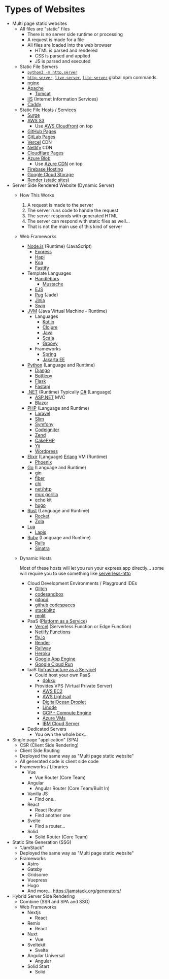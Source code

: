 # Types of Websites

- Multi page static websites
  - All files are "static" files
    - There is no server side runtime or processing
    - A request is made for a file
    - All files are loaded into the web browser
      - HTML is parsed and rendered
      - CSS is parsed and applied
      - JS is parsed and executed
  - Static File Servers
    - [`python3 -m http.server`](https://docs.python.org/3/library/http.server.html)
    - [`http-server`](https://www.npmjs.com/package/http-server), [`live-server`](https://www.npmjs.com/package/live-server), [`lite-server`](https://www.npmjs.com/package/lite-server) global npm commands
    - [nginx](https://www.nginx.com/)
    - [Apache](https://httpd.apache.org/)
      - [Tomcat](https://tomcat.apache.org/)
    - [IIS](https://www.iis.net/) (Internet Information Services)
    - [Caddy](https://caddyserver.com/)
  - Static File Hosts / Services
    - [Surge](https://surge.sh/)
    - [AWS S3](https://aws.amazon.com/s3/)
      - Use [AWS Cloudfront](https://aws.amazon.com/cloudfront/) on top
    - [GitHub Pages](https://pages.github.com/)
    - [GitLab Pages](https://docs.gitlab.com/ee/user/project/pages/)
    - [Vercel](https://vercel.com/) CDN
    - [Netlify](https://www.netlify.com/) CDN
    - [Cloudflare Pages](https://pages.cloudflare.com/)
    - [Azure Blob](https://azure.microsoft.com/products/storage/blobs/)
      - Use [Azure CDN](https://azure.microsoft.com/products/cdn/) on top
    - [Firebase Hosting](https://firebase.google.com/docs/hosting)
    - [Google Cloud Storage](https://cloud.google.com/storage/docs/hosting-static-website)
    - [Render (static sites)](https://render.com/docs/static-sites)
- Server Side Rendered Website (Dynamic Server)
  - How This Works
    1. A request is made to the server
    1. The server runs code to handle the request
    1. The server responds with generated HTML
    1. The server can respond with static files as well...
    - That is not the main use of this kind of server
  - Web Frameworks
    - [Node.js](https://nodejs.org/) (Runtime) (JavaScript)
      - [Express](https://expressjs.com/)
      - [Hapi](https://hapi.dev/)
      - [Koa](https://koajs.com/)
      - [Fastify](https://www.fastify.io/)
    - Template Languages
      - [Handlebars](https://handlebarsjs.com/)
        - [Mustache](https://mustache.github.io/)
      - [EJS](https://ejs.co/)
      - [Pug](https://pugjs.org/) (Jade)
      - [Jinja](https://jinja.palletsprojects.com/)
      - [Swig](https://node-swig.github.io/swig-templates/)
    - [JVM](https://en.wikipedia.org/wiki/Java_virtual_machine) (Java Virtual Machine - Runtime)
      - Languages
        - [Kotlin](https://kotlinlang.org/)
        - [Clojure](https://clojure.org/)
        - [Java](https://dev.java/)
        - [Scala](https://www.scala-lang.org/)
        - [Groovy](https://groovy-lang.org/)
      - Frameworks
        - [Spring](https://spring.io/)
        - [Jakarta EE](https://jakarta.ee/)
    - [Python](https://www.python.org/) (Language and Runtime)
      - [Django](https://www.djangoproject.com/)
      - [Bottlepy](https://bottlepy.org/)
      - [Flask](https://flask.palletsprojects.com/)
      - [Fastapi](https://fastapi.tiangolo.com/)
    - [.NET](https://dotnet.microsoft.com/) (Runtime) Typically [C#](https://learn.microsoft.com/dotnet/csharp/) (Language)
      - [ASP.NET](https://asp.net/) MVC
      - [Blazor](https://dotnet.microsoft.com/apps/aspnet/web-apps/blazor)
    - [PHP](https://www.php.net/) (Language and Runtime)
      - [Laravel](https://laravel.com/)
      - [Slim](https://www.slimframework.com/)
      - [Symfony](https://symfony.com/)
      - [Codeigniter](https://www.codeigniter.com/)
      - [Zend](https://www.zend.com/)
      - [CakePHP](https://cakephp.org/)
      - [Yii](https://www.yiiframework.com/)
      - [Wordpress](https://wordpress.com/)
    - [Elixir](https://elixir-lang.org/) (Language) [Erlang](https://www.erlang.org/) VM (Runtime)
      - [Phoenix](https://www.phoenixframework.org/)
    - [Go](https://go.dev/) (Language and Runtime)
      - [gin](https://gin-gonic.com/)
      - [fiber](https://gofiber.io/)
      - [chi](https://go-chi.io/)
      - [net/http](https://pkg.go.dev/net/http)
      - [mux gorilla](https://pkg.go.dev/github.com/gorilla/mux)
      - [echo](https://echo.labstack.com/) kit
      - [hugo](https://gohugo.io/)
    - [Rust](https://www.rust-lang.org/) (Language and Runtime)
      - [Rocket](https://rocket.rs/)
      - [Zola](https://www.getzola.org/)
    - [Lua](https://www.lua.org/)
      - [Lapis](https://leafo.net/lapis/)
    - [Ruby](https://www.ruby-lang.org/) (Language and Runtime)
      - [Rails](https://rubyonrails.org/)
      - [Sinatra](https://sinatrarb.com/)
  - Dynamic Hosts

    Most of these hosts will let you run your express app directly... some will require you to use something like [serverless-http](https://www.npmjs.com/package/serverless-http)

    - Cloud Development Environments / Playground IDEs
      - [Glitch](https://glitch.com/)
      - [codesandbox](https://codesandbox.io/)
      - [gitpod](https://www.gitpod.io/)
      - [github codespaces](https://github.com/features/codespaces)
      - [stackblitz](https://stackblitz.com/)
      - [replit](https://replit.com/)
    - PaaS ([Platform as a Service](https://en.wikipedia.org/wiki/Platform_as_a_service))
      - [Vercel](https://vercel.com/) (Serverless Function or Edge Function)
      - [Netlify Functions](https://www.netlify.com/products/functions/)
      - [fly.io](https://fly.io/)
      - [Render](https://render.com/)
      - [Railway](https://railway.app/)
      - [Heroku](https://www.heroku.com/)
      - [Google App Engine](https://cloud.google.com/appengine)
      - [Google Cloud Run](https://cloud.google.com/run)
    - IaaS ([Infrastructure as a Service](https://en.wikipedia.org/wiki/Infrastructure_as_a_service))
      - Could host your own PaaS
        - [dokku](https://dokku.com/)
      - Provides VPS (Virtual Private Server)
        - [AWS EC2](https://aws.amazon.com/ec2/)
        - [AWS Lightsail](https://aws.amazon.com/lightsail/)
        - [DigitalOcean Droplet](https://www.digitalocean.com/products/droplets)
        - [Linode](https://www.linode.com/)
        - [GCP - Compute Engine](https://cloud.google.com/compute)
        - [Azure VMs](https://azure.microsoft.com/products/virtual-machines/)
        - [IBM Cloud Server](https://www.ibm.com/cloud/virtual-servers)
    - Dedicated Servers
      - You own the whole box...
- Single page "application" (SPA)
  - CSR (Client Side Rendering)
  - Client Side Routing
  - Deployed the same way as "Multi page static website"
  - All generated code is client side code
  - Frameworks / Libraries
    - Vue
      - Vue Router (Core Team)
    - Angular
      - Angular Router (Core Team/Built In)
    - Vanilla JS
      - Find one..
    - React
      - React Router
      - Find another one
    - Svelte
      - Find a router...
    - Solid
      - Solid Router (Core Team)
- Static Site Generation (SSG)
  - "JamStack"
  - Deployed the same way as "Multi page static website"
  - Frameworks
    - Astro
    - Gatsby
    - Gridsome
    - Vuepress
    - Hugo
    - And more... https://jamstack.org/generators/
- Hybrid Server Side Rendering
  - Combine (SSR and SPA and SSG)
  - Web Frameworks
    - Nextjs
      - React
    - Remix
      - React
    - Nuxt
      - Vue
    - Sveltekit
      - Svelte
    - Angular Universal
      - Angular
    - Solid Start
      - Solid
